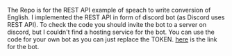 The Repo is for the REST API example of speach to write conversion of English.
I implemented the REST API in form of discord bot (as Discord uses REST API).
To check the code you should invite the bot to a server on discord, but I couldn't find a hosting service for the bot.
You can use the code for your own bot as you can just replace the TOKEN.
[here](https://discord.com/api/oauth2/authorize?client_id=843391165453303808&permissions=2148005952&scope=bot) is the link for the bot.
